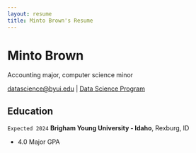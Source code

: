 ```yaml
---
layout: resume
title: Minto Brown's Resume
---
```

# Minto Brown
Accounting major, computer science minor

<div id="webaddress">
<a href="datascience@byui.edu">datascience@byui.edu</a>
| <a href="https://byuidatascience.github.io/development.html">Data Science Program</a>
</div>

<!-- https://www.monique.tech/the-art-of-markdown -->

<!-- https://www.monique.tech/the-art-of-markdown -->


## Education

`Expected 2024`
__Brigham Young University - Idaho__, Rexburg, ID

- 4.0 Major GPA

<!-- ### Footer

Last updated: May 2013 -->


